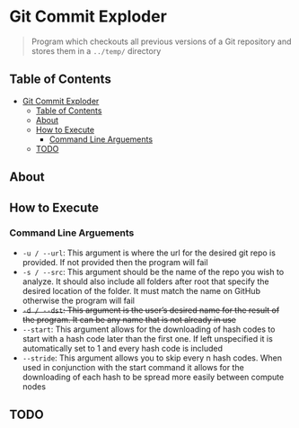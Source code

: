 # Git Commit Exploder

> Program which checkouts all previous versions of a Git repository and stores them in a `../temp/` directory

## Table of Contents

- [Git Commit Exploder](#git-commit-exploder)
  - [Table of Contents](#table-of-contents)
  - [About](#about)
  - [How to Execute](#how-to-execute)
    - [Command Line Arguements](#command-line-arguements)
  - [TODO](#todo)

## About

## How to Execute

### Command Line Arguements
- `-u / --url`: This argument is where the url for the desired git repo is provided.  If not provided then the program will fail
- `-s / --src`: This argument should be the name of the repo you wish to analyze.  It should also include all folders after root that specify the desired location of the folder.  It must match the name on GitHub otherwise the program will fail
- ~~`-d / --dst`: This argument is the user’s desired name for the result of the program.  It can be any name that is not already in use~~
- `--start`: This argument allows for the downloading of hash codes to start with a hash code later than the first one.  If left unspecified it is automatically set to 1 and every hash code is included
- `--stride`: This argument allows you to skip every n hash codes.  When used in conjunction with the start command it allows for the downloading of each hash to be spread more easily between compute nodes
## TODO
